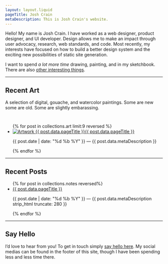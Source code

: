 ```yaml
---
layout: layout.liquid
pageTitle: Josh Crain
metaDescription: This is Josh Crain's website.
---
```

<p class="text--larger"><span class="dropcap">H</span>ello! My name is Josh Crain. I have worked as a web designer, product designer, and UI developer. Design allows me to make an impact through user advocacy, research, web standards, and code. Most recently, my interests have focused on how to build a better design system and the exciting new possibilities of static site generation.</p>
<p class="text--larger">I want to spend <em>a lot more time</em> drawing, painting, and in my sketchbook. There are also <a href="/notes/other-interesting-things/">other interesting things</a>.</p>

<hr>

## Recent Art
A selection of digital, gouache, and watercolor paintings. Some are new some are old. Some are slightly embarassing. 

<ul class="flex--articles flex--articles--3" style="padding-top:2em;">
{% for post in collections.art limit:9 reversed %}
<li>    
    <a href="{{ post.url }}" class="text--larger"><img src="{{post.data.metaImage}}" alt="Artwork {{ post.data.pageTitle }}">{{ post.data.pageTitle }}</a>
    <p><span class="text--secondary small-caps">{{ post.date | date: "%d %b %Y" }}</span> &mdash; {{ post.data.metaDescription }}</p>
</li>
{% endfor %} 
</ul>

<hr>

## Recent Posts
<ul class="list--articles">
{% for post in collections.notes reversed%}
<li>    
    <a href="{{ post.url }}" class="text--larger">{{ post.data.pageTitle }}</a>
    <p><span class="text--secondary small-caps">{{ post.date | date: "%d %b %Y" }}</span> &mdash; {{ post.data.metaDescription strip_html truncate: 280 }}</p>
</li>
{% endfor %} 
</ul>

<hr>

## Say Hello
I’d love to hear from you! To get in touch simply [say hello here](/say-hello/). My social medias can be found in the footer of this site, though I have been spending less and less time there. 